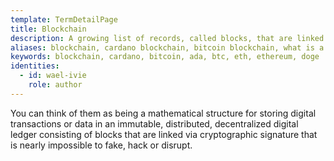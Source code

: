 ```yaml
---
template: TermDetailPage
title: Blockchain
description: A growing list of records, called blocks, that are linked using cryptography. Each block contains a cryptographic hash of the previous block, a timestamp, and transaction data. Blockchain is a fundamental system underpinning cryptocurrencies, acting as the public transaction ledger.
aliases: blockchain, cardano blockchain, bitcoin blockchain, what is a blockchain, cryptocurrency blockchains, blockchain developer, ledger, block, proof-of-work blockchain, proof-of-stake blockchain, proof-of-work blockchains, proof-of-stake blockchains, ethereum, doge coin, doge
keywords: blockchain, cardano, bitcoin, ada, btc, eth, ethereum, doge
identities:
  - id: wael-ivie
    role: author
---
```


You can think of them as being a mathematical structure for storing digital transactions or data in an immutable, distributed, decentralized digital ledger consisting of blocks that are linked via cryptographic signature that is nearly impossible to fake, hack or disrupt.
